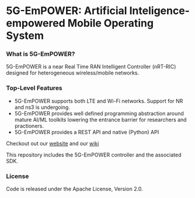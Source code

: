 5G-EmPOWER: Artificial Inteligence-empowered Mobile Operating System
====================================================================

### What is 5G-EmPOWER?
5G-EmPOWER is a near Real Time RAN Intelligent Controller (nRT-RIC) designed for heterogeneous wireless/mobile networks.

### Top-Level Features
* 5G-EmPOWER supports both LTE and Wi-Fi networks. Support for NR and ns3 is undergoing.
* 5G-EmPOWER provides well defined programming abstraction around mature AI/ML toolkits lowering the entrance barrier for researchers and practioners.
* 5G-EmPOWER provides a REST API and native (Python) API

Checkout out our [website](http://5g-empower.io/) and our [wiki](https://github.com/5g-empower/5g-empower.github.io/wiki)

This repository includes the 5G-EmPOWER controller and the associated SDK.

### License
Code is released under the Apache License, Version 2.0.
